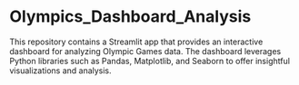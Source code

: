 # Olympics_Dashboard_Analysis
This repository contains a Streamlit app that provides an interactive dashboard for analyzing Olympic Games data. The dashboard leverages Python libraries such as Pandas, Matplotlib, and Seaborn to offer insightful visualizations and analysis.
